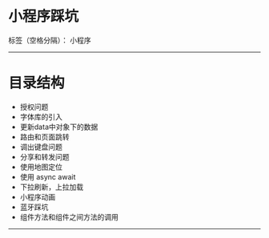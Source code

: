 # 小程序踩坑

标签（空格分隔）： 小程序

---

# 目录结构
- 授权问题
- 字体库的引入
- 更新data中对象下的数据
- 路由和页面跳转
- 调出键盘问题
- 分享和转发问题
- 使用地图定位
- 使用 async await
- 下拉刷新，上拉加载
- 小程序动画
- 蓝牙踩坑
- 组件方法和组件之间方法的调用

-----








